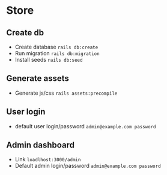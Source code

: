 # Store

## Create db
  - Create database `rails db:create`
  - Run migration `rails db:migration`
  - Install seeds `rails db:seed`
## Generate assets
  - Generate js/css `rails assets:precompile`
  
## User login
  - default user login/password `admin@example.com password`
## Admin dashboard
  - Link `loadlhost:3000/admin`
  - Default admin login/password `admin@example.com password`
